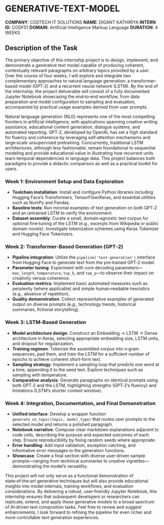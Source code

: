 # GENERATIVE-TEXT-MODEL

**COMPANY**: CODTECH IT SOLUTIONS
**NAME**: DIGANT KATHIRIYA
**INTERN ID**: CODF51
**DOMAIN**: Artificial Intelligence Markup Language
**DURATION**: 4 WEEKS

## Description of the Task

The primary objective of this internship project is to design, implement, and demonstrate a generative text model capable of producing coherent, contextually relevant paragraphs on arbitrary topics provided by a user. Over the course of four weeks, I will explore and integrate two complementary approaches to natural language generation: a transformer-based model (GPT‑2) and a recurrent neural network (LSTM). By the end of the internship, the project deliverable will consist of a fully documented Jupyter Notebook showcasing the end‑to‑end workflow, from data preparation and model configuration to sampling and evaluation, accompanied by practical usage examples derived from user prompts.

Natural language generation (NLG) represents one of the most compelling frontiers in artificial intelligence, with applications spanning creative writing assistance, educational content generation, dialogue systems, and automated reporting. GPT‑2, developed by OpenAI, has set a high standard for fluency and coherence by leveraging self‑attention mechanisms and large‑scale unsupervised pretraining. Concurrently, traditional LSTM architectures, although less fashionable, remain foundational to sequential modeling and provide educational value in illustrating how recurrent units learn temporal dependencies in language data. This project balances both paradigms to provide a didactic comparison as well as a practical toolkit for users.

### Week 1: Environment Setup and Data Exploration

* **Toolchain installation**: Install and configure Python libraries including Hugging Face’s Transformers, TensorFlow/Keras, and essential utilities such as NumPy and Pandas.
* **Baseline tests**: Run minimal examples of text generation on both GPT‑2 and an untrained LSTM to verify the environment.
* **Dataset assembly**: Curate a small, domain‑agnostic text corpus for optional fine‑tuning of the LSTM (e.g., excerpts from Wikipedia or public domain novels). Investigate tokenization schemes using Keras Tokenizer and Hugging Face Tokenizers.

### Week 2: Transformer‑Based Generation (GPT‑2)

* **Pipeline integration**: Utilize the `pipeline('text-generation')` interface from Hugging Face to generate text from the pre‑trained GPT‑2 model.
* **Parameter tuning**: Experiment with core decoding parameters—`max_length`, `temperature`, `top_k`, and `top_p`—to observe their impact on creativity versus coherence.
* **Evaluation metrics**: Implement basic automated measures such as perplexity (where applicable) and simple human‑readable heuristics (e.g., absence of repetition).
* **Quality demonstration**: Collect representative examples of generated output on diverse prompts (e.g., technology trends, historical summaries, fictional storytelling).

### Week 3: LSTM‑Based Generation

* **Model architecture design**: Construct an Embedding → LSTM → Dense architecture in Keras, selecting appropriate embedding size, LSTM units, and dropout for regularization.
* **Training regimen**: Tokenize the assembled corpus into n‑gram sequences, pad them, and train the LSTM for a sufficient number of epochs to achieve coherent short‑form text.
* **Sampling strategy**: Implement a sampling loop that predicts one word at a time, appending it to the seed text. Explore techniques such as sampling with temperature.
* **Comparative analysis**: Generate paragraphs on identical prompts using both GPT‑2 and the LSTM, highlighting strengths (GPT‑2’s fluency) and limitations (LSTM’s shorter context window).

### Week 4: Integration, Documentation, and Final Demonstration

* **Unified interface**: Develop a wrapper function `generate_on_topic(topic, model_type)` that routes user prompts to the selected model and returns a polished paragraph.
* **Notebook narrative**: Compose clear markdown explanations adjacent to code cells, describing the purpose and expected outcomes of each step. Ensure reproducibility by fixing random seeds where appropriate.
* **Error handling**: Add input validation, exception catching, and informative error messages to the generation functions.
* **Showcase**: Create a final section with diverse user‑driven sample prompts—ranging from technical summaries to creative vignettes—demonstrating the model’s versatility.

This project will not only serve as a functional demonstration of state‑of‑the‑art generative techniques but will also provide educational insights into model internals, training workflows, and evaluation considerations. By delivering a robust, user‑friendly Jupyter Notebook, this internship ensures that subsequent developers or researchers can replicate, extend, and apply these generative models to a broad spectrum of AI‑driven text composition tasks. Feel free to review and suggest enhancements; I look forward to refining the pipeline for even richer and more controllable text generation experiences.
